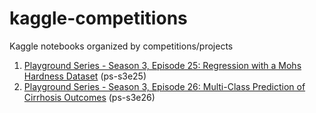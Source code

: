 # kaggle-competitions
Kaggle notebooks organized by competitions/projects

1. [Playground Series - Season 3, Episode 25: Regression with a Mohs Hardness Dataset](https://www.kaggle.com/competitions/playground-series-s3e25) (ps-s3e25)
2. [Playground Series - Season 3, Episode 26: Multi-Class Prediction of Cirrhosis Outcomes](https://www.kaggle.com/competitions/playground-series-s3e26) (ps-s3e26)
